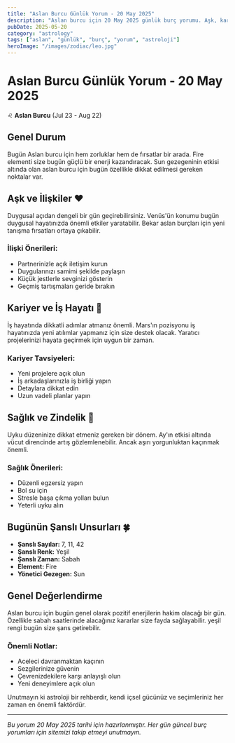```yaml
---
title: "Aslan Burcu Günlük Yorum - 20 May 2025"
description: "Aslan burcu için 20 May 2025 günlük burç yorumu. Aşk, kariyer, sağlık ve şanslı sayılar."
pubDate: 2025-05-20
category: "astrology"
tags: ["aslan", "günlük", "burç", "yorum", "astroloji"]
heroImage: "/images/zodiac/leo.jpg"
---
```


# Aslan Burcu Günlük Yorum - 20 May 2025

♌ **Aslan Burcu** (Jul 23 - Aug 22)

## Genel Durum

Bugün Aslan burcu için hem zorluklar hem de fırsatlar bir arada. Fire elementi size bugün güçlü bir enerji kazandıracak. Sun gezegeninin etkisi altında olan aslan burcu için bugün özellikle dikkat edilmesi gereken noktalar var.

## Aşk ve İlişkiler ❤️

Duygusal açıdan dengeli bir gün geçirebilirsiniz. Venüs'ün konumu bugün duygusal hayatınızda önemli etkiler yaratabilir. Bekar aslan burçları için yeni tanışma fırsatları ortaya çıkabilir.

### İlişki Önerileri:
- Partnerinizle açık iletişim kurun
- Duygularınızı samimi şekilde paylaşın
- Küçük jestlerle sevginizi gösterin
- Geçmiş tartışmaları geride bırakın

## Kariyer ve İş Hayatı 💼

İş hayatında dikkatli adımlar atmanız önemli. Mars'ın pozisyonu iş hayatınızda yeni atılımlar yapmanız için size destek olacak. Yaratıcı projelerinizi hayata geçirmek için uygun bir zaman.

### Kariyer Tavsiyeleri:
- Yeni projelere açık olun
- İş arkadaşlarınızla iş birliği yapın
- Detaylara dikkat edin
- Uzun vadeli planlar yapın

## Sağlık ve Zindelik 🏥

Uyku düzeninize dikkat etmeniz gereken bir dönem. Ay'ın etkisi altında vücut direncinde artış gözlemlenebilir. Ancak aşırı yorgunluktan kaçınmak önemli.

### Sağlık Önerileri:
- Düzenli egzersiz yapın
- Bol su için
- Stresle başa çıkma yolları bulun
- Yeterli uyku alın

## Bugünün Şanslı Unsurları 🍀

- **Şanslı Sayılar:** 7, 11, 42
- **Şanslı Renk:** Yeşil
- **Şanslı Zaman:** Sabah
- **Element:** Fire
- **Yönetici Gezegen:** Sun

## Genel Değerlendirme

Aslan burcu için bugün genel olarak pozitif enerjilerin hakim olacağı bir gün. Özellikle sabah saatlerinde alacağınız kararlar size fayda sağlayabilir. yeşil rengi bugün size şans getirebilir.

### Önemli Notlar:
- Aceleci davranmaktan kaçının
- Sezgilerinize güvenin
- Çevrenizdekilere karşı anlayışlı olun
- Yeni deneyimlere açık olun

Unutmayın ki astroloji bir rehberdir, kendi içsel gücünüz ve seçimleriniz her zaman en önemli faktördür.

---

*Bu yorum 20 May 2025 tarihi için hazırlanmıştır. Her gün güncel burç yorumları için sitemizi takip etmeyi unutmayın.*
